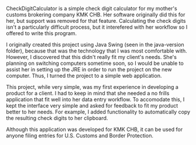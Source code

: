 CheckDigitCalculator is a simple check digit calculator for my mother's customs brokering company KMK CHB. Her software originally did this for her, but support was removed for that feature. Calculating the check digits isn't a particularly difficult process, but it interefered with her workflow so I offered to write this program.

I originally created this project using Java Swing (seen in the java-version folder), because that was the technology that I was most comfortable with. However, I discovered that this didn't really fit my client's needs. She's planning on switching computers sometime soon, so I would be unable to assist her in setting up the JRE in order to run the project on the new computer. Thus, I turned the project  to a simple web application.

This project, while very simple, was my first experience in developing a product for a client. I had to keep in mind that she needed a no frills application that fit well into her data entry workflow. To accomodate this, I kept the interface very simple and asked for feedback to fit my product better to her needs. For example, I added functionality to automatically copy the resulting check digits to her clipboard.

Although this application was developed for KMK CHB, it can be used for anyone filing entries for U.S. Customs and Border Protection.
